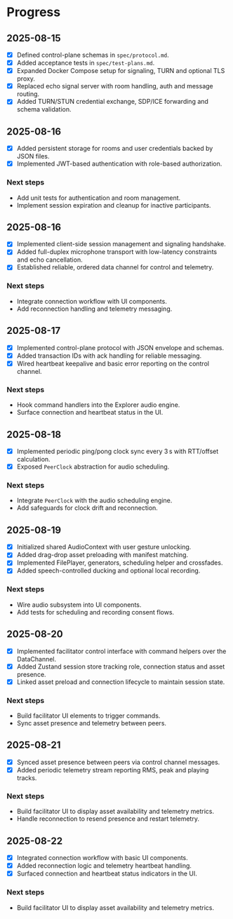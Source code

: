 # Progress

## 2025-08-15

- [x] Defined control-plane schemas in `spec/protocol.md`.
- [x] Added acceptance tests in `spec/test-plans.md`.
- [x] Expanded Docker Compose setup for signaling, TURN and optional TLS proxy.
- [x] Replaced echo signal server with room handling, auth and message routing.
- [x] Added TURN/STUN credential exchange, SDP/ICE forwarding and schema validation.

## 2025-08-16

- [x] Added persistent storage for rooms and user credentials backed by JSON files.
- [x] Implemented JWT-based authentication with role-based authorization.

### Next steps

- Add unit tests for authentication and room management.
- Implement session expiration and cleanup for inactive participants.

## 2025-08-16

- [x] Implemented client-side session management and signaling handshake.
- [x] Added full-duplex microphone transport with low-latency constraints and echo cancellation.
- [x] Established reliable, ordered data channel for control and telemetry.

### Next steps

- Integrate connection workflow with UI components.
- Add reconnection handling and telemetry messaging.

## 2025-08-17

- [x] Implemented control-plane protocol with JSON envelope and schemas.
- [x] Added transaction IDs with ack handling for reliable messaging.
- [x] Wired heartbeat keepalive and basic error reporting on the control channel.

### Next steps

- Hook command handlers into the Explorer audio engine.
- Surface connection and heartbeat status in the UI.

## 2025-08-18

- [x] Implemented periodic ping/pong clock sync every 3 s with RTT/offset calculation.
- [x] Exposed `PeerClock` abstraction for audio scheduling.

### Next steps

- Integrate `PeerClock` with the audio scheduling engine.
- Add safeguards for clock drift and reconnection.


## 2025-08-19

- [x] Initialized shared AudioContext with user gesture unlocking.
- [x] Added drag-drop asset preloading with manifest matching.
- [x] Implemented FilePlayer, generators, scheduling helper and crossfades.
- [x] Added speech-controlled ducking and optional local recording.

### Next steps

- Wire audio subsystem into UI components.
- Add tests for scheduling and recording consent flows.

## 2025-08-20

- [x] Implemented facilitator control interface with command helpers over the DataChannel.
- [x] Added Zustand session store tracking role, connection status and asset presence.
- [x] Linked asset preload and connection lifecycle to maintain session state.

### Next steps

- Build facilitator UI elements to trigger commands.
- Sync asset presence and telemetry between peers.

## 2025-08-21

- [x] Synced asset presence between peers via control channel messages.
- [x] Added periodic telemetry stream reporting RMS, peak and playing tracks.

### Next steps

- Build facilitator UI to display asset availability and telemetry metrics.
- Handle reconnection to resend presence and restart telemetry.

## 2025-08-22

- [x] Integrated connection workflow with basic UI components.
- [x] Added reconnection logic and telemetry heartbeat handling.
- [x] Surfaced connection and heartbeat status indicators in the UI.

### Next steps

- Build facilitator UI to display asset availability and telemetry metrics.

